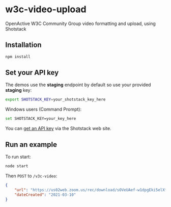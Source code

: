 # w3c-video-upload

OpenActive W3C Community Group video formatting and upload, using Shotstack

## Installation

```bash
npm install
```

## Set your API key

The demos use the **staging** endpoint by default so use your provided **staging** key:

```bash
export SHOTSTACK_KEY=your_shotstack_key_here
```

Windows users (Command Prompt):

```bash
set SHOTSTACK_KEY=your_key_here
```

You can [get an API key](http://shotstack.io/) via the Shotstack web site.

## Run an example

To run start:

```bash
node start 
```

Then `POST` to `/v3c-video`:

```json
{
    "url": "https://us02web.zoom.us/rec/download/sOVeUAef-w1dpgEki5elXfSwlszB9tiLBGROg5fQWId5ogCmw_Yd4SDoRiFpmnlV8v21c9l4ZFCZZ1Ch.RtnqwTYyBKfvfwbb",
    "dateCreated": "2021-03-10"
}
```
